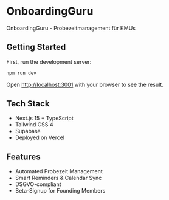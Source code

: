 # OnboardingGuru
OnboardingGuru - Probezeitmanagement für KMUs

## Getting Started

First, run the development server:

```bash
npm run dev
```

Open [http://localhost:3001](http://localhost:3001) with your browser to see the result.

## Tech Stack

- Next.js 15 + TypeScript
- Tailwind CSS 4
- Supabase
- Deployed on Vercel

## Features

- Automated Probezeit Management
- Smart Reminders & Calendar Sync
- DSGVO-compliant
- Beta-Signup for Founding Members
